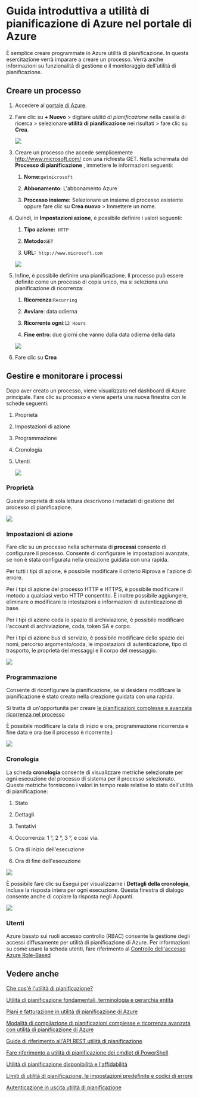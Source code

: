 <properties
 pageTitle="Guida introduttiva a utilità di pianificazione di Azure nel portale di Azure | Microsoft Azure"
 description="Guida introduttiva a utilità di pianificazione di Azure nel portale di Azure"
 services="scheduler"
 documentationCenter=".NET"
 authors="derek1ee"
 manager="kevinlam1"
 editor=""/>
<tags
 ms.service="scheduler"
 ms.workload="infrastructure-services"
 ms.tgt_pltfrm="na"
 ms.devlang="dotnet"
 ms.topic="hero-article"
 ms.date="08/10/2016"
 ms.author="deli"/>

# <a name="get-started-with-azure-scheduler-in-azure-portal"></a>Guida introduttiva a utilità di pianificazione di Azure nel portale di Azure

È semplice creare programmate in Azure utilità di pianificazione. In questa esercitazione verrà imparare a creare un processo. Verrà anche informazioni su funzionalità di gestione e il monitoraggio dell'utilità di pianificazione.

## <a name="create-a-job"></a>Creare un processo

1.  Accedere al [portale di Azure](https://portal.azure.com/).  

2.  Fare clic su **+ Nuovo** > digitare _utilità di pianificazione_ nella casella di ricerca > selezionare **utilità di pianificazione** nei risultati > fare clic su **Crea**.

     ![][marketplace-create]

3.  Creare un processo che accede semplicemente http://www.microsoft.com/ con una richiesta GET. Nella schermata del **Processo di pianificazione** , immettere le informazioni seguenti:

    1.  **Nome:**`getmicrosoft`  

    2.  **Abbonamento:** L'abbonamento Azure   

    3.  **Processo insieme:** Selezionare un insieme di processo esistente oppure fare clic su **Crea nuovo** > Immettere un nome.

4.  Quindi, in **Impostazioni azione**, è possibile definire i valori seguenti:

    1.  **Tipo azione:**` HTTP`  

    2.  **Metodo:**`GET`  

    3.  **URL:**` http://www.microsoft.com`  

      ![][action-settings]

5.  Infine, è possibile definire una pianificazione. Il processo può essere definito come un processo di copia unico, ma si seleziona una pianificazione di ricorrenza:

    1. **Ricorrenza**:`Recurring`

    2. **Avviare**: data odierna

    3. **Ricorrente ogni**:`12 Hours`

    4. **Fine entro**: due giorni che vanno dalla data odierna della data  

      ![][recurrence-schedule]

6.  Fare clic su **Crea**

## <a name="manage-and-monitor-jobs"></a>Gestire e monitorare i processi

Dopo aver creato un processo, viene visualizzato nel dashboard di Azure principale. Fare clic su processo e viene aperta una nuova finestra con le schede seguenti:

1.  Proprietà  

2.  Impostazioni di azione  

3.  Programmazione  

4.  Cronologia

5.  Utenti

    ![][job-overview]

### <a name="properties"></a>Proprietà

Queste proprietà di sola lettura descrivono i metadati di gestione del processo di pianificazione.

   ![][job-properties]


### <a name="action-settings"></a>Impostazioni di azione

Fare clic su un processo nella schermata di **processi** consente di configurare il processo. Consente di configurare le impostazioni avanzate, se non è stata configurata nella creazione guidata con una rapida.

Per tutti i tipi di azione, è possibile modificare il criterio Riprova e l'azione di errore.

Per i tipi di azione del processo HTTP e HTTPS, è possibile modificare il metodo a qualsiasi verbo HTTP consentito. È inoltre possibile aggiungere, eliminare o modificare le intestazioni e informazioni di autenticazione di base.

Per i tipi di azione coda lo spazio di archiviazione, è possibile modificare l'account di archiviazione, coda, token SA e corpo.

Per i tipi di azione bus di servizio, è possibile modificare dello spazio dei nomi, percorso argomento/coda, le impostazioni di autenticazione, tipo di trasporto, le proprietà dei messaggi e il corpo del messaggio.

   ![][job-action-settings]

### <a name="schedule"></a>Programmazione

Consente di riconfigurare la pianificazione, se si desidera modificare la pianificazione è stato creato nella creazione guidata con una rapida.

Si tratta di un'opportunità per creare [le pianificazioni complesse e avanzata ricorrenza nel processo](scheduler-advanced-complexity.md)

È possibile modificare la data di inizio e ora, programmazione ricorrenza e fine data e ora (se il processo è ricorrente.)

   ![][job-schedule]


### <a name="history"></a>Cronologia

La scheda **cronologia** consente di visualizzare metriche selezionate per ogni esecuzione del processo di sistema per il processo selezionato. Queste metriche forniscono i valori in tempo reale relative lo stato dell'utilità di pianificazione:

1.  Stato  

2.  Dettagli  

3.  Tentativi

4.  Occorrenza: 1 °, 2 °, 3 °, e così via.

5.  Ora di inizio dell'esecuzione  

6.  Ora di fine dell'esecuzione

   ![][job-history]

È possibile fare clic su Esegui per visualizzarne i **Dettagli della cronologia**, incluse la risposta intera per ogni esecuzione. Questa finestra di dialogo consente anche di copiare la risposta negli Appunti.

   ![][job-history-details]

### <a name="users"></a>Utenti

Azure basato sui ruoli accesso controllo (RBAC) consente la gestione degli accessi diffusamente per utilità di pianificazione di Azure. Per informazioni su come usare la scheda utenti, fare riferimento al [Controllo dell'accesso Azure Role-Based](../active-directory/role-based-access-control-configure.md)


## <a name="see-also"></a>Vedere anche

 [Che cos'è l'utilità di pianificazione?](scheduler-intro.md)

 [Utilità di pianificazione fondamentali, terminologia e gerarchia entità](scheduler-concepts-terms.md)

 [Piani e fatturazione in utilità di pianificazione di Azure](scheduler-plans-billing.md)

 [Modalità di compilazione di pianificazioni complesse e ricorrenza avanzata con utilità di pianificazione di Azure](scheduler-advanced-complexity.md)

 [Guida di riferimento all'API REST utilità di pianificazione](https://msdn.microsoft.com/library/mt629143)

 [Fare riferimento a utilità di pianificazione dei cmdlet di PowerShell](scheduler-powershell-reference.md)

 [Utilità di pianificazione disponibilità e l'affidabilità](scheduler-high-availability-reliability.md)

 [Limiti di utilità di pianificazione, le impostazioni predefinite e codici di errore](scheduler-limits-defaults-errors.md)

 [Autenticazione in uscita utilità di pianificazione](scheduler-outbound-authentication.md)


[marketplace-create]: ./media/scheduler-get-started-portal/scheduler-v2-portal-marketplace-create.png
[action-settings]: ./media/scheduler-get-started-portal/scheduler-v2-portal-action-settings.png
[recurrence-schedule]: ./media/scheduler-get-started-portal/scheduler-v2-portal-recurrence-schedule.png
[job-properties]: ./media/scheduler-get-started-portal/scheduler-v2-portal-job-properties.png
[job-overview]: ./media/scheduler-get-started-portal/scheduler-v2-portal-job-overview-1.png
[job-action-settings]: ./media/scheduler-get-started-portal/scheduler-v2-portal-job-action-settings.png
[job-schedule]: ./media/scheduler-get-started-portal/scheduler-v2-portal-job-schedule.png
[job-history]: ./media/scheduler-get-started-portal/scheduler-v2-portal-job-history.png
[job-history-details]: ./media/scheduler-get-started-portal/scheduler-v2-portal-job-history-details.png


[1]: ./media/scheduler-get-started-portal/scheduler-get-started-portal001.png
[2]: ./media/scheduler-get-started-portal/scheduler-get-started-portal002.png
[3]: ./media/scheduler-get-started-portal/scheduler-get-started-portal003.png
[4]: ./media/scheduler-get-started-portal/scheduler-get-started-portal004.png
[5]: ./media/scheduler-get-started-portal/scheduler-get-started-portal005.png
[6]: ./media/scheduler-get-started-portal/scheduler-get-started-portal006.png
[7]: ./media/scheduler-get-started-portal/scheduler-get-started-portal007.png
[8]: ./media/scheduler-get-started-portal/scheduler-get-started-portal008.png
[9]: ./media/scheduler-get-started-portal/scheduler-get-started-portal009.png
[10]: ./media/scheduler-get-started-portal/scheduler-get-started-portal010.png
[11]: ./media/scheduler-get-started-portal/scheduler-get-started-portal011.png
[12]: ./media/scheduler-get-started-portal/scheduler-get-started-portal012.png
[13]: ./media/scheduler-get-started-portal/scheduler-get-started-portal013.png
[14]: ./media/scheduler-get-started-portal/scheduler-get-started-portal014.png
[15]: ./media/scheduler-get-started-portal/scheduler-get-started-portal015.png
